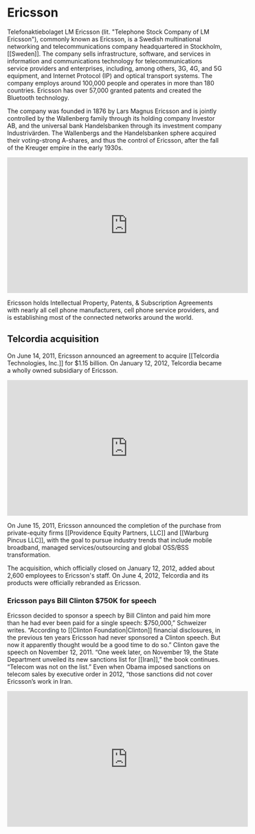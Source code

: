 # Ericsson
Telefonaktiebolaget LM Ericsson (lit. "Telephone Stock Company of LM Ericsson"), commonly known as Ericsson, is a Swedish multinational networking and telecommunications company headquartered in Stockholm, [[Sweden]]. The company sells infrastructure, software, and services in information and communications technology for telecommunications service providers and enterprises, including, among others, 3G, 4G, and 5G equipment, and Internet Protocol (IP) and optical transport systems. The company employs around 100,000 people and operates in more than 180 countries. Ericsson has over 57,000 granted patents and created the Bluetooth technology. 

The company was founded in 1876 by Lars Magnus Ericsson and is jointly controlled by the Wallenberg family through its holding company Investor AB, and the universal bank Handelsbanken through its investment company Industrivärden. The Wallenbergs and the Handelsbanken sphere acquired their voting-strong A-shares, and thus the control of Ericsson, after the fall of the Kreuger empire in the early 1930s.

<iframe width="560" height="315" src="https://www.youtube.com/embed/X5jPoQzEh-M" title="YouTube video player" frameborder="0" allow="accelerometer; autoplay; clipboard-write; encrypted-media; gyroscope; picture-in-picture" allowfullscreen></iframe>

Ericsson holds Intellectual Property, Patents, & Subscription Agreements with nearly all cell phone manufacturers, cell phone service providers, and is establishing most of the connected networks around the world.

## Telcordia acquisition
On June 14, 2011, Ericsson announced an agreement to acquire [[Telcordia Technologies, Inc.]] for $1.15 billion. On January 12, 2012, Telcordia became a wholly owned subsidiary of Ericsson. 

<iframe width="560" height="315" src="https://www.youtube.com/embed/GpF_eFaSjZM" title="YouTube video player" frameborder="0" allow="accelerometer; autoplay; clipboard-write; encrypted-media; gyroscope; picture-in-picture" allowfullscreen></iframe>

On June 15, 2011, Ericsson announced the completion of the purchase from private-equity firms [[Providence Equity Partners, LLC]] and [[Warburg Pincus LLC]], with the goal to pursue industry trends that include mobile broadband, managed services/outsourcing and global OSS/BSS transformation. 

The acquisition, which officially closed on January 12, 2012, added about 2,600 employees to Ericsson's staff. On June 4, 2012, Telcordia and its products were officially rebranded as Ericsson. 

### Ericsson pays Bill Clinton $750K for speech
Ericsson decided to sponsor a speech by Bill Clinton and paid him more than he had ever been paid for a single speech: $750,000,” Schweizer writes. “According to [[Clinton Foundation|Clinton]] financial disclosures, in the previous ten years Ericsson had never sponsored a Clinton speech. But now it apparently thought would be a good time to do so.” Clinton gave the speech on November 12, 2011. “One week later, on November 19, the State Department unveiled its new sanctions list for [[Iran]],” the book continues. “Telecom was not on the list.” Even when Obama imposed sanctions on telecom sales by executive order in 2012, “those sanctions did not cover Ericsson’s work in Iran. 

<iframe width="560" height="315" src="https://www.youtube.com/embed/TUjq48tgrFM" title="YouTube video player" frameborder="0" allow="accelerometer; autoplay; clipboard-write; encrypted-media; gyroscope; picture-in-picture" allowfullscreen></iframe>
